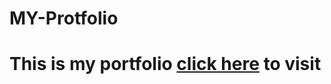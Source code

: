 # MY-Protfolio
# This is my portfolio [click here]( https://dipteedongre.github.io/MY-Protfolio-master/) to visit
